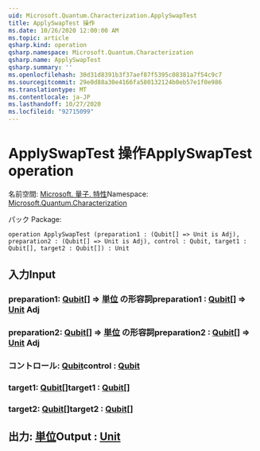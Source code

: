 ```yaml
---
uid: Microsoft.Quantum.Characterization.ApplySwapTest
title: ApplySwapTest 操作
ms.date: 10/26/2020 12:00:00 AM
ms.topic: article
qsharp.kind: operation
qsharp.namespace: Microsoft.Quantum.Characterization
qsharp.name: ApplySwapTest
qsharp.summary: ''
ms.openlocfilehash: 30d31d8391b3f37aef87f5395c08381a7f54c9c7
ms.sourcegitcommit: 29e0d88a30e4166fa580132124b0eb57e1f0e986
ms.translationtype: MT
ms.contentlocale: ja-JP
ms.lasthandoff: 10/27/2020
ms.locfileid: "92715099"
---
```

# <a name="applyswaptest-operation"></a><span data-ttu-id="58476-102">ApplySwapTest 操作</span><span class="sxs-lookup"><span data-stu-id="58476-102">ApplySwapTest operation</span></span>

<span data-ttu-id="58476-103">名前空間: [Microsoft. 量子. 特性](xref:Microsoft.Quantum.Characterization)</span><span class="sxs-lookup"><span data-stu-id="58476-103">Namespace: [Microsoft.Quantum.Characterization](xref:Microsoft.Quantum.Characterization)</span></span>

<span data-ttu-id="58476-104">パック [](https://nuget.org/packages/)</span><span class="sxs-lookup"><span data-stu-id="58476-104">Package: [](https://nuget.org/packages/)</span></span>




```qsharp
operation ApplySwapTest (preparation1 : (Qubit[] => Unit is Adj), preparation2 : (Qubit[] => Unit is Adj), control : Qubit, target1 : Qubit[], target2 : Qubit[]) : Unit
```


## <a name="input"></a><span data-ttu-id="58476-105">入力</span><span class="sxs-lookup"><span data-stu-id="58476-105">Input</span></span>

### <a name="preparation1--qubit--unit-adj"></a><span data-ttu-id="58476-106">preparation1: [Qubit](xref:microsoft.quantum.lang-ref.qubit)[] => [単位](xref:microsoft.quantum.lang-ref.unit) の形容詞</span><span class="sxs-lookup"><span data-stu-id="58476-106">preparation1 : [Qubit](xref:microsoft.quantum.lang-ref.qubit)[] => [Unit](xref:microsoft.quantum.lang-ref.unit) Adj</span></span>




### <a name="preparation2--qubit--unit-adj"></a><span data-ttu-id="58476-107">preparation2: [Qubit](xref:microsoft.quantum.lang-ref.qubit)[] => [単位](xref:microsoft.quantum.lang-ref.unit) の形容詞</span><span class="sxs-lookup"><span data-stu-id="58476-107">preparation2 : [Qubit](xref:microsoft.quantum.lang-ref.qubit)[] => [Unit](xref:microsoft.quantum.lang-ref.unit) Adj</span></span>




### <a name="control--qubit"></a><span data-ttu-id="58476-108">コントロール: [Qubit](xref:microsoft.quantum.lang-ref.qubit)</span><span class="sxs-lookup"><span data-stu-id="58476-108">control : [Qubit](xref:microsoft.quantum.lang-ref.qubit)</span></span>




### <a name="target1--qubit"></a><span data-ttu-id="58476-109">target1: [Qubit](xref:microsoft.quantum.lang-ref.qubit)[]</span><span class="sxs-lookup"><span data-stu-id="58476-109">target1 : [Qubit](xref:microsoft.quantum.lang-ref.qubit)[]</span></span>




### <a name="target2--qubit"></a><span data-ttu-id="58476-110">target2: [Qubit](xref:microsoft.quantum.lang-ref.qubit)[]</span><span class="sxs-lookup"><span data-stu-id="58476-110">target2 : [Qubit](xref:microsoft.quantum.lang-ref.qubit)[]</span></span>





## <a name="output--unit"></a><span data-ttu-id="58476-111">出力: [単位](xref:microsoft.quantum.lang-ref.unit)</span><span class="sxs-lookup"><span data-stu-id="58476-111">Output : [Unit](xref:microsoft.quantum.lang-ref.unit)</span></span>


